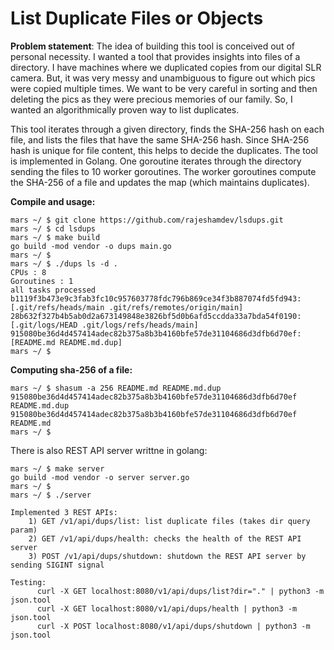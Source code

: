 # List Duplicate Files or Objects

**Problem statement**: The idea of building this tool is conceived out of personal necessity. I wanted a tool that provides
insights into files of a directory. I have machines where we duplicated copies from our digital SLR camera. But, it was
very messy and unambiguous to figure out which pics were copied multiple times. We want to be very careful in sorting and then
deleting the pics as they were precious memories of our family. So, I wanted an algorithmically proven way to list duplicates.

This tool iterates through a given directory, finds the SHA-256 hash on each file, and lists the files that have the same
SHA-256 hash. Since SHA-256 hash is unique for file content, this helps to decide the duplicates. The tool is implemented in Golang.
One goroutine iterates through the directory sending the files to 10 worker goroutines. The worker goroutines compute the SHA-256 of
a file and updates the map (which maintains duplicates).

**Compile and usage:**

```
mars ~/ $ git clone https://github.com/rajeshamdev/lsdups.git
mars ~/ $ cd lsdups
mars ~/ $ make build
go build -mod vendor -o dups main.go
mars ~/ $
mars ~/ $ ./dups ls -d .
CPUs : 8
Goroutines : 1
all tasks processed
b1119f3b473e9c3fab3fc10c957603778fdc796b869ce34f3b887074fd5fd943: [.git/refs/heads/main .git/refs/remotes/origin/main]
28b632f327b4b5ab0d2a673149848e3826bf5d0b6afd5ccdda33a7bda54f0190: [.git/logs/HEAD .git/logs/refs/heads/main]
915080be36d4d457414adec82b375a8b3b4160bfe57de31104686d3dfb6d70ef: [README.md README.md.dup]
mars ~/ $ 
```

**Computing sha-256 of a file:**
```
mars ~/ $ shasum -a 256 README.md README.md.dup
915080be36d4d457414adec82b375a8b3b4160bfe57de31104686d3dfb6d70ef  README.md.dup
915080be36d4d457414adec82b375a8b3b4160bfe57de31104686d3dfb6d70ef  README.md
mars ~/ $
```

There is also REST API server writtne in golang:
```
mars ~/ $ make server
go build -mod vendor -o server server.go
mars ~/ $
mars ~/ $ ./server

Implemented 3 REST APIs:
    1) GET /v1/api/dups/list: list duplicate files (takes dir query param)
    2) GET /v1/api/dups/health: checks the health of the REST API server
    3) POST /v1/api/dups/shutdown: shutdown the REST API server by sending SIGINT signal
    
Testing:
      curl -X GET localhost:8080/v1/api/dups/list?dir="." | python3 -m json.tool
      curl -X GET localhost:8080/v1/api/dups/health | python3 -m json.tool
      curl -X POST localhost:8080/v1/api/dups/shutdown | python3 -m json.tool

```
